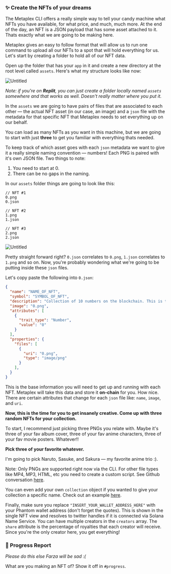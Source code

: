 ### ✨ Create the NFTs of your dreams

The Metaplex CLI offers a really simple way to tell your candy machine what NFTs you have available, for what price, and much, much more. At the end of the day, an NFT is a JSON payload that has some asset attached to it. Thats exactly what we are going to be making here. 

Metaplex gives an easy to follow format that will allow us to run one command to upload all our NFTs to a spot that will hold everything for us. Let's start by creating a folder to hold all of our NFT data.

Open up the folder that has your `app` in it and create a new directory at the root level called `assets`. Here's what my structure looks like now:

![Untitled](https://i.imgur.com/1WwdmEA.png)

*Note: if you're on **Replit**, you can just create a folder locally named `assets` somewhere and that works as well. Doesn't really matter where you put it.*

In the `assets` we are going to have pairs of files that are associated to each other — the actual NFT asset (in our case, an image) and a `json` file with the metadata for that specific NFT that Metaplex needs to set everything up on our behalf.

You can load as many NFTs as you want in this machine, but we are going to start with just **three** to get you familiar with everything thats needed.

To keep track of which asset goes with each `json` metadata we want to give it a really simple naming convention — numbers! Each PNG is paired with it's own JSON file. Two things to note:
1. You need to start at 0.
2. There can be no gaps in the naming.

In our `assets` folder things are going to look like this:

```plaintext
// NFT #1
0.png
0.json

// NFT #2
1.png
1.json

// NFT #3
2.png
2.json
```

![Untitled](https://i.imgur.com/3warkmp.png)

Pretty straight forward right? `0.json` correlates to `0.png`, `1.json` correlates to `1.png` and so on. Now, you're probably wondering what we're going to be putting inside these `json` files.

Let's copy paste the following into `0.json`:

```json
{
  "name": "NAME_OF_NFT",
  "symbol": "SYMBOL_OF_NFT",
  "description": "Collection of 10 numbers on the blockchain. This is the number 1/10.",
  "image": "0.png",
  "attributes": [
    {
      "trait_type": "Number",
      "value": "0"
    }
  ],
  "properties": {
    "files": [
      {
        "uri": "0.png",
        "type": "image/png"
      }
    ],
  }
}
```

This is the base information you will need to get up and running with each NFT. Metaplex will take this data and store it **on-chain** for you. How nice. There are certain attributes that change for each `json` file like: `name`, `image`, and `uri`.

**Now, this is the time for you to get insanely creative. Come up with three random NFTs for your collection.**

To start, I recommend just picking three PNGs you relate with. Maybe it's three of your fav album cover, three of your fav anime characters, three of your fav movie posters. Whatever!!

**Pick three of your favorite whatever.** 

I'm going to pick Naruto, Sasuke, and Sakura — my favorite anime trio :).

Note: Only PNGs are supported right now via the CLI. For other file types like MP4, MP3, HTML, etc you need to create a custom script. See Github conversation [here](https://github.com/metaplex-foundation/metaplex/pull/1601).

You can even add your own `collection` object if you wanted to give your collection a specific name. Check out an example [here](https://docs.metaplex.com/developer-tools/sugar/guides/preparing-assets).

Finally, make sure you replace `"INSERT_YOUR_WALLET_ADDRESS_HERE"` with your Phantom wallet address (don't forget the quotes). This is shown in the single NFT view and resolves to twitter handles if it is connected via Solana Name Service. You can have multiple creators in the `creators` array. The `share` attribute is the percentage of royalties that each creator will receive. Since you're the only creator here, you get everything!

### 🚨 Progress Report

*Please do this else Farza will be sad :(*

What are you making an NFT of? Show it off in `#progress`.
